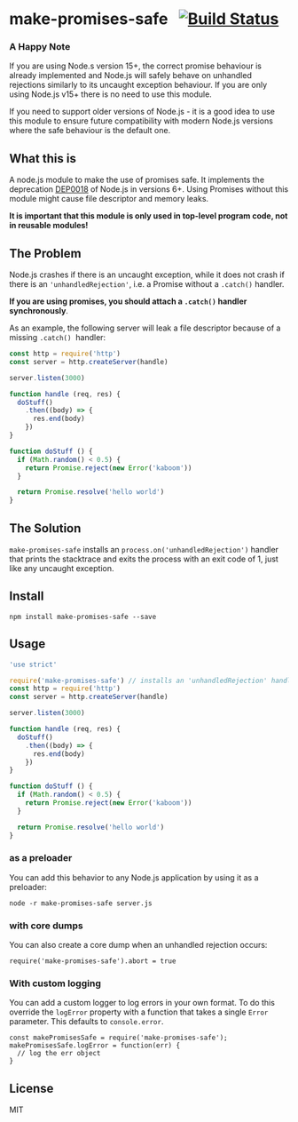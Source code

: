 # make-promises-safe &nbsp;&nbsp;[![Build Status](https://travis-ci.org/mcollina/make-promises-safe.svg?branch=master)](https://travis-ci.org/mcollina/make-promises-safe)

### A Happy Note

If you are using Node.s version 15+, the correct promise behaviour is already implemented and Node.js will safely behave on unhandled rejections similarly to its uncaught exception behaviour. If you are only using Node.js v15+ there is no need to use this module.

If you need to support older versions of Node.js - it is a good idea to use this module to ensure future compatibility with modern Node.js versions where the safe behaviour is the default one.

## What this is

A node.js module to make the use of promises safe.
It implements the deprecation [DEP0018][unhandled] of Node.js in versions 6+.
Using Promises without this module might cause file descriptor and memory
leaks.

**It is important that this module is only used in top-level program code, not
in reusable modules!**

## The Problem

Node.js crashes if there is an uncaught exception, while it does not
crash if there is an `'unhandledRejection'`, i.e. a Promise without a
`.catch()` handler.

**If you are using promises, you should attach a `.catch()` handler
synchronously**.

As an example, the following server will leak a file descriptor because
of a missing `.catch()`  handler:

```js
const http = require('http')
const server = http.createServer(handle)

server.listen(3000)

function handle (req, res) {
  doStuff()
    .then((body) => {
      res.end(body)
    })
}

function doStuff () {
  if (Math.random() < 0.5) {
    return Promise.reject(new Error('kaboom'))
  }

  return Promise.resolve('hello world')
}
```

## The Solution

`make-promises-safe` installs an `process.on('unhandledRejection')`
handler that prints the stacktrace and exits the process with an exit
code of 1, just like any uncaught exception.

## Install

```
npm install make-promises-safe --save
```

## Usage

```js
'use strict'

require('make-promises-safe') // installs an 'unhandledRejection' handler
const http = require('http')
const server = http.createServer(handle)

server.listen(3000)

function handle (req, res) {
  doStuff()
    .then((body) => {
      res.end(body)
    })
}

function doStuff () {
  if (Math.random() < 0.5) {
    return Promise.reject(new Error('kaboom'))
  }

  return Promise.resolve('hello world')
}
```

### as a preloader

You can add this behavior to any Node.js application by using it as a
preloader:

```
node -r make-promises-safe server.js
```

### with core dumps

You can also create a core dump when an unhandled rejection occurs:


```
require('make-promises-safe').abort = true
```

### With custom logging

You can add a custom logger to log errors in your own format. To do this override the `logError` property with a function that takes a single `Error` parameter. This defaults to `console.error`.

```
const makePromisesSafe = require('make-promises-safe');
makePromisesSafe.logError = function(err) {
  // log the err object
}
```

## License

MIT

[unhandled]: https://nodejs.org/dist/latest-v8.x/docs/api/deprecations.html#deprecations_dep0018_unhandled_promise_rejections
